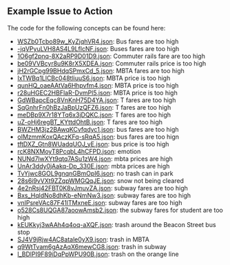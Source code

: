 ## Example Issue to Action

The code for the following concepts can be found here: 
- [WSZb0Tcbo89w\_KyZjqhVR4.json](WSZb0Tcbo89w_KyZjqhVR4.json): Bus fares are too high
- [\-jqVPyuLVH8AS4L9LflcNF.json](-jqVPyuLVH8AS4L9LflcNF.json): Buses fares are too high
- [1O6gf2pnq\-8X2aRP9D01D9.json](1O6gf2pnq-8X2aRP9D01D9.json): Commuter rails fare are too high
- [be09VVBcyr8u9K8rX5XDEA.json](be09VVBcyr8u9K8rX5XDEA.json): Commuter rails price is too high
- [jH2rGCpg99BHdqSPmxCd\_5.json](jH2rGCpg99BHdqSPmxCd_5.json): MBTA fares are too high
- [IxTWBq1LlCBc048tliuuS6.json](IxTWBq1LlCBc048tliuuS6.json): MBTA price is too high
- [qunHQ\_oaeAAtVa6Hhpvfm4.json](qunHQ_oaeAAtVa6Hhpvfm4.json): MBTA price is too high
- [r28uHGEC2HBFlaR\-DvmPl5.json](r28uHGEC2HBFlaR-DvmPl5.json): MBTA price is too high
- [GdWBapcEqc8VnKnH75D4YA.json](GdWBapcEqc8VnKnH75D4YA.json): T fares are too high
- [SqGnhrFn0hBzJaBpUzQFZ6.json](SqGnhrFn0hBzJaBpUzQFZ6.json): T fares are too high
- [meDBp9X7r18YTq6x3jDQKC.json](meDBp9X7r18YTq6x3jDQKC.json): T fares are too high
- [uZ\-oHj6regBT\_KYttdOhtB.json](uZ-oHj6regBT_KYttdOhtB.json): T fares are too high
- [BWZHM3jz2BAwqKCvfqdyc1.json](BWZHM3jz2BAwqKCvfqdyc1.json): bus fares are too high
- [oIMzmmKoxQAczKFq\-sRqA5.json](oIMzmmKoxQAczKFq-sRqA5.json): bus fares are too hign
- [tftDXZ\_Gtn8WUadqUOJ\_yE.json](tftDXZ_Gtn8WUadqUOJ_yE.json): bus price is too high
- [rcK8NXMoyT8PcqbL4hCFPD.json](rcK8NXMoyT8PcqbL4hCFPD.json): emotion
- [NUNd7lwXYt9qtq7ASu1zW4.json](NUNd7lwXYt9qtq7ASu1zW4.json): mbta prices are high
- [UnAr3ddy0jAakq\-Dp\_330E.json](UnAr3ddy0jAakq-Dp_330E.json): mbta prices are high
- [TvYjwc8GOL9gnqnGBmOpI6.json](TvYjwc8GOL9gnqnGBmOpI6.json): no trash can in park
- [28s6i9vVXt9ZZqpWMGQqJE.json](28s6i9vVXt9ZZqpWMGQqJE.json): snow not being cleared
- [4e2nRsj42FBT0K8vJmuvZA.json](4e2nRsj42FBT0K8vJmuvZA.json): subway fares are too high
- [Bxs\_HqldNo8dhKb\-eNmNw3.json](Bxs_HqldNo8dhKb-eNmNw3.json): subway fares are too high
- [vnIPsreVAc87F41lTMxneE.json](vnIPsreVAc87F41lTMxneE.json): subway fares are too high
- [o528Cs8UQGA87aoowAmsb2.json](o528Cs8UQGA87aoowAmsb2.json): the subway fares for student are too high
- [kEUKkyj3wAAh4q4oq\-aXQF.json](kEUKkyj3wAAh4q4oq-aXQF.json): trash around the Beacon Street bus stop
- [SJ4V9jRjw4AC8atale0yX9.json](SJ4V9jRjw4AC8atale0yX9.json): trash in MBTA
- [q9WtTvam6gAzAqX6mewCG8.json](q9WtTvam6gAzAqX6mewCG8.json): trash in subway
- [l\_BDlPI9F89iDqPpWPU90B.json](l_BDlPI9F89iDqPpWPU90B.json): trash on the orange line
